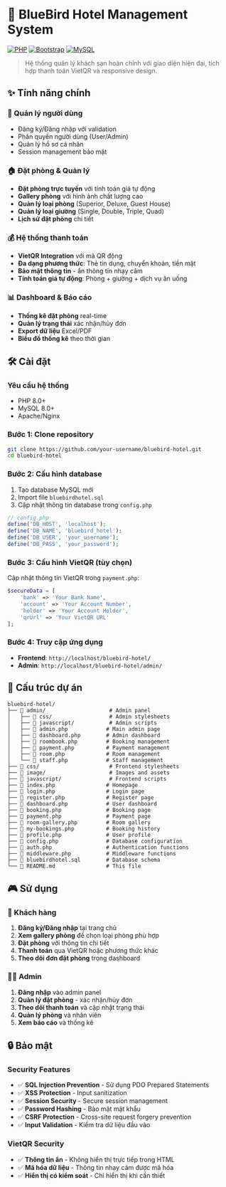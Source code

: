 # 🏨 BlueBird Hotel Management System

[![PHP](https://img.shields.io/badge/PHP-8.0+-777BB4?style=for-the-badge&logo=php&logoColor=white)](https://php.net)
[![Bootstrap](https://img.shields.io/badge/Bootstrap-5.3.0-7952B3?style=for-the-badge&logo=bootstrap&logoColor=white)](https://getbootstrap.com)
[![MySQL](https://img.shields.io/badge/MySQL-8.0-4479A1?style=for-the-badge&logo=mysql&logoColor=white)](https://mysql.com)

> Hệ thống quản lý khách sạn hoàn chỉnh với giao diện hiện đại, tích hợp thanh toán VietQR và responsive design.

## ✨ Tính năng chính

### 👥 Quản lý người dùng
- Đăng ký/Đăng nhập với validation
- Phân quyền người dùng (User/Admin)
- Quản lý hồ sơ cá nhân
- Session management bảo mật

### 🏠 Đặt phòng & Quản lý
- **Đặt phòng trực tuyến** với tính toán giá tự động
- **Gallery phòng** với hình ảnh chất lượng cao
- **Quản lý loại phòng** (Superior, Deluxe, Guest House)
- **Quản lý loại giường** (Single, Double, Triple, Quad)
- **Lịch sử đặt phòng** chi tiết

### 💰 Hệ thống thanh toán
- **VietQR Integration** với mã QR động
- **Đa dạng phương thức**: Thẻ tín dụng, chuyển khoản, tiền mặt
- **Bảo mật thông tin** - ẩn thông tin nhạy cảm
- **Tính toán giá tự động**: Phòng + giường + dịch vụ ăn uống

### 📊 Dashboard & Báo cáo
- **Thống kê đặt phòng** real-time
- **Quản lý trạng thái** xác nhận/hủy đơn
- **Export dữ liệu** Excel/PDF
- **Biểu đồ thống kê** theo thời gian

## 🛠️ Cài đặt

### Yêu cầu hệ thống
- PHP 8.0+
- MySQL 8.0+
- Apache/Nginx

### Bước 1: Clone repository
```bash
git clone https://github.com/your-username/bluebird-hotel.git
cd bluebird-hotel
```

### Bước 2: Cấu hình database
1. Tạo database MySQL mới
2. Import file `bluebirdhotel.sql`
3. Cập nhật thông tin database trong `config.php`

```php
// config.php
define('DB_HOST', 'localhost');
define('DB_NAME', 'bluebird_hotel');
define('DB_USER', 'your_username');
define('DB_PASS', 'your_password');
```

### Bước 3: Cấu hình VietQR (tùy chọn)
Cập nhật thông tin VietQR trong `payment.php`:
```php
$secureData = [
    'bank' => 'Your Bank Name',
    'account' => 'Your Account Number',
    'holder' => 'Your Account Holder',
    'qrUrl' => 'Your VietQR URL'
];
```

### Bước 4: Truy cập ứng dụng
- **Frontend**: `http://localhost/bluebird-hotel/`
- **Admin**: `http://localhost/bluebird-hotel/admin/`

## 📁 Cấu trúc dự án

```
bluebird-hotel/
├── 📁 admin/                    # Admin panel
│   ├── 📁 css/                  # Admin stylesheets
│   ├── 📁 javascript/           # Admin scripts
│   ├── 📄 admin.php            # Main admin page
│   ├── 📄 dashboard.php        # Admin dashboard
│   ├── 📄 roombook.php         # Booking management
│   ├── 📄 payment.php          # Payment management
│   ├── 📄 room.php             # Room management
│   └── 📄 staff.php            # Staff management
├── 📁 css/                      # Frontend stylesheets
├── 📁 image/                    # Images and assets
├── 📁 javascript/               # Frontend scripts
├── 📄 index.php                # Homepage
├── 📄 login.php                # Login page
├── 📄 register.php             # Register page
├── 📄 dashboard.php            # User dashboard
├── 📄 booking.php              # Booking page
├── 📄 payment.php              # Payment page
├── 📄 room-gallery.php         # Room gallery
├── 📄 my-bookings.php          # Booking history
├── 📄 profile.php              # User profile
├── 📄 config.php               # Database configuration
├── 📄 auth.php                 # Authentication functions
├── 📄 middleware.php           # Middleware functions
├── 📄 bluebirdhotel.sql        # Database schema
└── 📄 README.md                # This file
```

## 🎮 Sử dụng

### 👤 Khách hàng
1. **Đăng ký/Đăng nhập** tại trang chủ
2. **Xem gallery phòng** để chọn loại phòng phù hợp
3. **Đặt phòng** với thông tin chi tiết
4. **Thanh toán** qua VietQR hoặc phương thức khác
5. **Theo dõi đơn đặt phòng** trong dashboard

### 👨‍💼 Admin
1. **Đăng nhập** vào admin panel
2. **Quản lý đặt phòng** - xác nhận/hủy đơn
3. **Theo dõi thanh toán** và cập nhật trạng thái
4. **Quản lý phòng** và nhân viên
5. **Xem báo cáo** và thống kê

## 🔒 Bảo mật

### Security Features
- ✅ **SQL Injection Prevention** - Sử dụng PDO Prepared Statements
- ✅ **XSS Protection** - Input sanitization
- ✅ **Session Security** - Secure session management
- ✅ **Password Hashing** - Bảo mật mật khẩu
- ✅ **CSRF Protection** - Cross-site request forgery prevention
- ✅ **Input Validation** - Kiểm tra dữ liệu đầu vào

### VietQR Security
- ✅ **Thông tin ẩn** - Không hiển thị trực tiếp trong HTML
- ✅ **Mã hóa dữ liệu** - Thông tin nhạy cảm được mã hóa
- ✅ **Hiển thị có kiểm soát** - Chỉ hiển thị khi cần thiết

